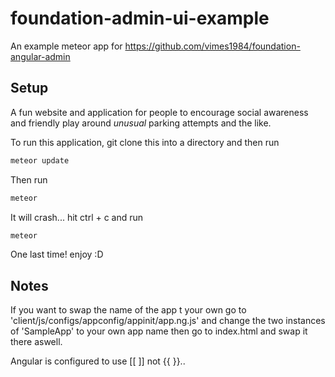 # foundation-admin-ui-example
An example meteor app for https://github.com/vimes1984/foundation-angular-admin

## Setup
A fun website and application for people to encourage social awareness and friendly
play around *unusual* parking attempts and the like.

To run this application, git clone this into a directory and then run
```bash
meteor update

```
Then run
```bash
meteor
```
It will crash...
hit ctrl + c
and run
```bash
meteor
```
One last time!
enjoy :D


## Notes
If you want to swap the name of the app t your own go to 'client/js/configs/appconfig/appinit/app.ng.js' and change the two instances of 'SampleApp' to your own app name then go to index.html and swap it there aswell.

Angular is configured to use [[ ]] not {{ }}.. 
